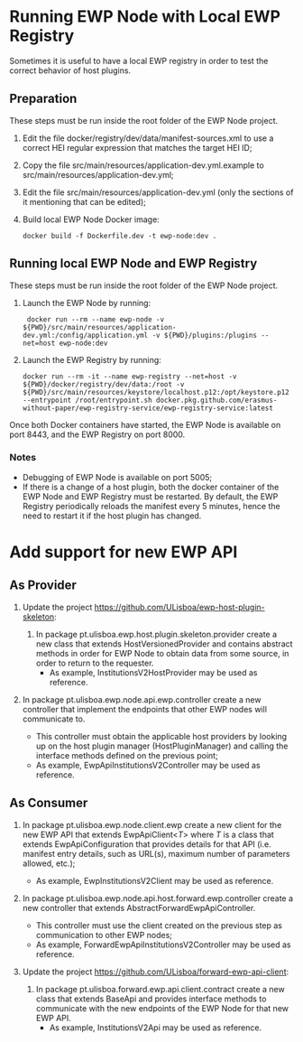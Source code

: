 # Running EWP Node with Local EWP Registry

Sometimes it is useful to have a local EWP registry in order to test the correct behavior 
of host plugins.

## Preparation

These steps must be run inside the root folder of the EWP Node project.

1. Edit the file docker/registry/dev/data/manifest-sources.xml to use a correct HEI regular expression that 
matches the target HEI ID;

2. Copy the file src/main/resources/application-dev.yml.example to src/main/resources/application-dev.yml;

3. Edit the file src/main/resources/application-dev.yml (only the sections of it mentioning that can be edited);
   
4. Build local EWP Node Docker image:
    ```
    docker build -f Dockerfile.dev -t ewp-node:dev . 
    ```

## Running local EWP Node and EWP Registry

These steps must be run inside the root folder of the EWP Node project.

1. Launch the EWP Node by running:
    ```
     docker run --rm --name ewp-node -v ${PWD}/src/main/resources/application-dev.yml:/config/application.yml -v ${PWD}/plugins:/plugins --net=host ewp-node:dev 
    ```

2. Launch the EWP Registry by running:
    ```
    docker run --rm -it --name ewp-registry --net=host -v ${PWD}/docker/registry/dev/data:/root -v ${PWD}/src/main/resources/keystore/localhost.p12:/opt/keystore.p12 --entrypoint /root/entrypoint.sh docker.pkg.github.com/erasmus-without-paper/ewp-registry-service/ewp-registry-service:latest
    ```

Once both Docker containers have started, the EWP Node is available on port 8443, and the EWP Registry on port 8000.

### Notes

- Debugging of EWP Node is available on port 5005;
- If there is a change of a host plugin, both the docker container of the EWP Node and EWP Registry must be restarted.
By default, the EWP Registry periodically reloads the manifest every 5 minutes, hence the need to restart it if the host plugin has changed.

# Add support for new EWP API

## As Provider

1. Update the project https://github.com/ULisboa/ewp-host-plugin-skeleton:
    1. In package pt.ulisboa.ewp.host.plugin.skeleton.provider create a new class that extends
       HostVersionedProvider and contains abstract methods in order for EWP Node to obtain data from
       some source, in order to return to the requester.
        - As example, InstitutionsV2HostProvider may be used as reference.

2. In package pt.ulisboa.ewp.node.api.ewp.controller create a new controller that implement the
   endpoints that other EWP nodes will communicate to.
    - This controller must obtain the applicable host providers by looking up on the host plugin
      manager (HostPluginManager)
      and calling the interface methods defined on the previous point;
    - As example, EwpApiInstitutionsV2Controller may be used as reference.

## As Consumer

1. In package pt.ulisboa.ewp.node.client.ewp create a new client for the new EWP API that extends
   EwpApiClient<*T*> where *T* is a class that extends EwpApiConfiguration that provides details for
   that API (i.e. manifest entry details, such as URL(s), maximum number of parameters allowed,
   etc.);
    - As example, EwpInstitutionsV2Client may be used as reference.

2. In package pt.ulisboa.ewp.node.api.host.forward.ewp.controller create a new controller that
   extends AbstractForwardEwpApiController.
    - This controller must use the client created on the previous step as communication to other EWP
      nodes;
    - As example, ForwardEwpApiInstitutionsV2Controller may be used as reference.

3. Update the project https://github.com/ULisboa/forward-ewp-api-client:
    1. In package pt.ulisboa.forward.ewp.api.client.contract create a new class that extends BaseApi
       and provides interface methods to communicate with the new endpoints of the EWP Node for that
       new EWP API.
        - As example, InstitutionsV2Api may be used as reference.
    